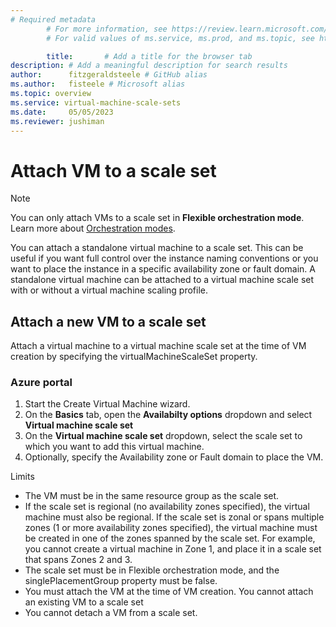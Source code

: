 ```yaml
---
# Required metadata
		# For more information, see https://review.learn.microsoft.com/en-us/help/platform/learn-editor-add-metadata?branch=main
		# For valid values of ms.service, ms.prod, and ms.topic, see https://review.learn.microsoft.com/en-us/help/platform/metadata-taxonomies?branch=main

		title:       # Add a title for the browser tab
description: # Add a meaningful description for search results
author:      fitzgeraldsteele # GitHub alias
ms.author:   fisteele # Microsoft alias
ms.topic: overview
ms.service: virtual-machine-scale-sets
ms.date:     05/05/2023
ms.reviewer: jushiman
---
```


# Attach VM to a scale set


> [!NOTE]
> You can only attach VMs to a scale set in **Flexible orchestration mode**.  Learn more about [Orchestration modes](./virtual-machine-scale-sets-orchestrationmodes.md).

You can attach a standalone virtual machine to a scale set. This can be useful if you want full control over the instance naming conventions or you want to place the instance in a specific availability zone or fault domain. A standalone virtual machine can be attached to a virtual machine scale set with or without a virtual machine scaling profile. 

## Attach a new VM to a scale set

Attach a virtual machine to a virtual machine scale set at the time of VM creation by specifying the virtualMachineScaleSet property.

### Azure portal

1. Start the Create Virtual Machine wizard.
1. On the **Basics** tab, open the **Availabilty options** dropdown and select **Virtual machine scale set**
1. On the **Virtual machine scale set** dropdown, select the scale set to which you want to add this virtual machine.
1. Optionally, specify the Availability zone or Fault domain to place the VM.

Limits 

- The VM must be in the same resource group as the scale set.
- If the scale set is regional (no availability zones specified), the virtual machine must also be regional. If the scale set is zonal or spans multiple zones (1 or more availability zones specified), the virtual machine must be created in one of the zones spanned by the scale set. For example, you cannot create a virtual machine in Zone 1, and place it in a scale set that spans Zones 2 and 3.
- The scale set must be in Flexible orchestration mode, and the singlePlacementGroup property must be false.
- You must attach the VM at the time of VM creation. You cannot attach an existing VM to a scale set
- You cannot detach a VM from a scale set.



